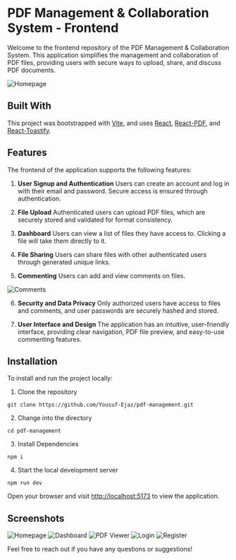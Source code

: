 # PDF Management & Collaboration System - Frontend

Welcome to the frontend repository of the PDF Management & Collaboration System. This application simplifies the management and collaboration of PDF files, providing users with secure ways to upload, share, and discuss PDF documents.

![Homepage](https://github.com/Yousuf-Ejaz/pdf-management/assets/78158232/765a28d5-1196-4e14-8bb7-9def57bf840e)


## Built With

This project was bootstrapped with [Vite](https://vitejs.dev/), and uses [React](https://reactjs.org/), [React-PDF](https://www.npmjs.com/package/react-pdf), and [React-Toastify](https://www.npmjs.com/package/react-toastify).

## Features

The frontend of the application supports the following features:

1. **User Signup and Authentication**
Users can create an account and log in with their email and password. Secure access is ensured through authentication.

2. **File Upload**
Authenticated users can upload PDF files, which are securely stored and validated for format consistency.

3. **Dashboard**
Users can view a list of files they have access to. Clicking a file will take them directly to it.

4. **File Sharing**
Users can share files with other authenticated users through generated unique links.

5. **Commenting**
Users can add and view comments on files.

![Comments](https://github.com/Yousuf-Ejaz/pdf-management/assets/78158232/e119bde6-32b2-4d50-a4e1-fae9f1b5ba58)


6. **Security and Data Privacy**
Only authorized users have access to files and comments, and user passwords are securely hashed and stored.

7. **User Interface and Design**
The application has an intuitive, user-friendly interface, providing clear navigation, PDF file preview, and easy-to-use commenting features.

## Installation

To install and run the project locally:

1. Clone the repository
```
git clone https://github.com/Yousuf-Ejaz/pdf-management.git
```
2. Change into the directory
```
cd pdf-management
```
3. Install Dependencies
```
npm i
```
4. Start the local development server
```
npm run dev
```
   
Open your browser and visit [http://localhost:5173](http://localhost:5173) to view the application.


## Screenshots
![Homepage](https://github.com/Yousuf-Ejaz/pdf-management/assets/78158232/b8edbc76-fbff-48e2-8c5e-3bd4e19f1a3d)
![Dashboard](https://github.com/Yousuf-Ejaz/pdf-management/assets/78158232/a3f313bc-14db-4d28-94b7-036420442903)
![PDF Viewer](https://github.com/Yousuf-Ejaz/pdf-management/assets/78158232/47d35068-e17f-4ebb-bbe0-3c74bab8d4c6)
![Login](https://github.com/Yousuf-Ejaz/pdf-management/assets/78158232/5424a144-e9da-4c36-bae1-9521ecd1ad30)
![Register](https://github.com/Yousuf-Ejaz/pdf-management/assets/78158232/b311dd0d-6f4e-4017-831e-00774aea9231)

Feel free to reach out if you have any questions or suggestions!
